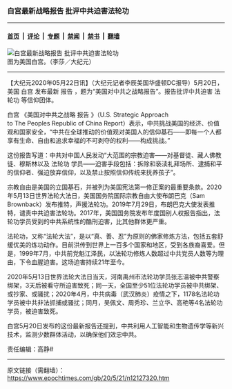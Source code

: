 ### 白宫最新战略报告 批评中共迫害法轮功

---

#### [首页](../../../..?n12127320) &nbsp;|&nbsp; [评论](../../../../../epoch-comment?n12127320) &nbsp;|&nbsp; [专题](../../../../../epoch-special?n12127320) &nbsp;|&nbsp; [禁闻](../../../../../epoch-news?n12127320) &nbsp;|&nbsp; [禁书](../../../../../books?n12127320) &nbsp;|&nbsp; [翻墙](https://github.com/gfw-breaker/nogfw/blob/master/README.md?n12127320)


<div><img alt="白宫最新战略报告 批评中共迫害法轮功" class="attachment-djy_600_400 size-djy_600_400 wp-post-image" src="https://i.epochtimes.com/assets/uploads/2019/09/1-158-600x400.jpg"/>
<div class="caption">
 图为美国白宫。（李莎／大纪元）
</div></div><hr/><div class="post_content" id="artbody" itemprop="articleBody">
 <!-- article content begin -->
 <p>
  【大纪元2020年05月22日讯】（大纪元记者李辰美国华盛顿DC报导）5月20日，美国
  <ok href="https://www.epochtimes.com/gb/tag/%E7%99%BD%E5%AE%AB.html">
   白宫
  </ok>
  发布最新
  <ok href="https://www.epochtimes.com/gb/tag/%E6%8A%A5%E5%91%8A.html">
   报告
  </ok>
  ，题为“美国对中共之战略报告”。报告批评中共迫害
  <ok href="https://www.epochtimes.com/gb/tag/%E6%B3%95%E8%BD%AE%E5%8A%9F.html">
   法轮功
  </ok>
  等信仰团体。
 </p>
 <p>
  <ok href="https://www.epochtimes.com/gb/tag/%E7%99%BD%E5%AE%AB.html">
   白宫
  </ok>
  《美国对中共之战略
  <ok href="https://www.epochtimes.com/gb/tag/%E6%8A%A5%E5%91%8A.html">
   报告
  </ok>
  》（U.S. Strategic Approach to The Peoples Republic of China Report）表示，中共挑战美国的经济、价值观和国家安全，“中共在全球推动的价值观对美国人的信仰基石——即每一个人都享有生命、自由和追求幸福的不可剥夺的权利——构成挑战。”
 </p>
 <p>
  这份报告写道：中共对中国人民发动“大范围的宗教迫害——对基督徒、藏人佛教徒、穆斯林以及
  <ok href="https://www.epochtimes.com/gb/tag/%E6%B3%95%E8%BD%AE%E5%8A%9F.html">
   法轮功
  </ok>
  学员——迫害手段包括：拆除和亵渎礼拜场所、逮捕和平的信仰者、强迫放弃信仰，以及禁止按照信仰传统来抚养孩子”。
 </p>
 <p>
  宗教自由是美国的立国基石，并被列为美国宪法第一修正案的最重要条款。2020年5月13日世界法轮大法日，美国国务院国际宗教自由大使布朗巴克（Sam Brownback）发布推特，声援法轮功。2019年7月29日，布朗巴克大使发表推特，谴责中共迫害法轮功。2017年，美国国务院发布年度国别人权报告指出，法轮功学员受到的中共系统性的酷刑迫害，比其他群体更严重。
 </p>
 <p>
 </p>
 <p>
  法轮功，又称“法轮大法”，是以“真、善、忍”为原则的佛家修炼方法，包括五套舒缓优美的炼功动作。目前洪传到世界上一百多个国家和地区，受到各族裔喜爱。但是，1999年7月，中共前党魁江泽民，以法轮功修炼人数超过中共党员人数等为理由，下令血腥迫害。这场迫害持续21年至今。
 </p>
 <p>
  2020年5月13日世界法轮大法日当天，河南禹州市法轮功学员张志温被中共警察绑架，3天后被看守所迫害致死；同一天，全国至少51位法轮功学员被中共绑架、或抄家、或骚扰；2020年4月，中共病毒（武汉肺炎）疫情之下，1178名法轮功学员被中共非法抓捕或骚扰；同月，吴佩文、周秀珍、兰立华、高艳等4名法轮功学员，被迫害致死。
 </p>
 <p>
  白宫5月20日发布的这份最新报告还提到，中共利用人工智能和生物遗传学等新兴技术，监测少数群体活动，以确保他们效忠中共。
 </p>
 <p>
  责任编辑：高静#
 </p>
 <!-- article content end -->
 <div id="below_article_ad">
 </div>
</div>


---

原文链接（需翻墙）：https://www.epochtimes.com/gb/20/5/21/n12127320.htm